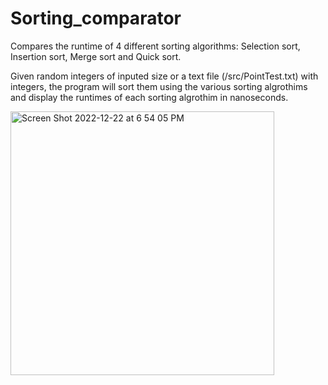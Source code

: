 # Sorting_comparator

Compares the runtime of 4 different sorting algorithms: Selection sort, Insertion sort, Merge sort and Quick sort.

Given random integers of inputed size or a text file (/src/PointTest.txt) with integers, the program will sort them using the various sorting algrothims and display the runtimes of each sorting algrothim in nanoseconds.

<img width="422" alt="Screen Shot 2022-12-22 at 6 54 05 PM" src="https://user-images.githubusercontent.com/84790796/209249720-2b00c1ac-8a8c-4214-ba8a-2cb41472364a.png">
